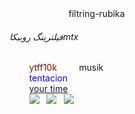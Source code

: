<html>
    <head>
        <titel>
            filtring-rubika
        </titel>
    </head>
    <body>
        <h6>فیلترینگ روبیکاmtx</h6>
        <font color = "80080">ytff10k</font>
        <font>musik</font>
        <br>
        <font color="0400FF">tentacion</font>
        <br>
        <a href = "http://time.com">your time</a>
        <br>
        <img src ="https://s8.uupload.ir/files/(m=qg7r21xbeasaatbaaaaaa)(mh=uop--cfqy8okmote)0_tciv.jpg" >
  <img src =https://s8.uupload.ir/files/12_240_o3g6.jpg> 
  <img src =https://s8.uupload.ir/files/12_240_o3g6.jpg> 
    
    </body>
</html>
